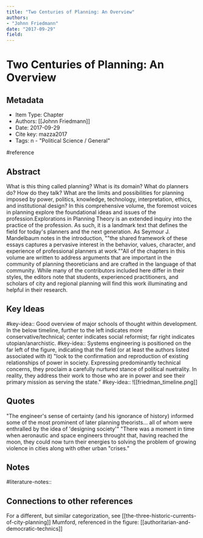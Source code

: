```yaml
---
title: "Two Centuries of Planning: An Overview"
authors:  
- "Johnn Friedmann"
date: "2017-09-29"
field:
---
```


# Two Centuries of Planning: An Overview

## Metadata
* Item Type: Chapter
* Authors: [[Johnn Friedmann]]
* Date: 2017-09-29
* Cite key: mazza2017
* Tags: n - "Political Science / General"

#reference


## Abstract

What is this thing called planning? What is its domain? What do planners do? How do they talk? What are the limits and possibilities for planning imposed by power, politics, knowledge, technology, interpretation, ethics, and institutional design? In this comprehensive volume, the foremost voices in planning explore the foundational ideas and issues of the profession.Explorations in Planning Theory is an extended inquiry into the practice of the profession. As such, it is a landmark text that defines the field for today's planners and the next generation. As Seymour J. Mandelbaum notes in the introduction, ""the shared framework of these essays captures a pervasive interest in the behavior, values, character, and experience of professional planners at work.""All of the chapters in this volume are written to address arguments that are important in the community of planning theoreticians and are crafted in the language of that community. While many of the contributors included here differ in their styles, the editors note that students, experienced practitioners, and scholars of city and regional planning will find this work illuminating and helpful in their research.


## Key Ideas
#key-idea::  Good overview of major schools of thought within development. In the below timeline, further to the left indicates more conservative/technical; center indicates social reformist; far right indicates utopian/anarchistic.
#key-idea::  Systems engineering is positioned on the far left of the figure, indicating that the field (or at least the authors listed associated with it) "look to the confirmation and reproduction of existing relationships of power in society. Expressing predominantly technical concerns, they proclaim a carefully nurtured stance of political nuetrality. In reality, they address their work to those who are in power and see their primary mission as serving the state."
#key-idea::    ![[friedman_timeline.png]]

## Quotes
"The engineer's sense of certainty (and his ignorance of history) informed some of the most prominent of later planning theorists... all of whom were enthralled by the idea of 'designing society'"
"There was a moment in time when aeronautic and space engineers throught that, having reached the moon, they could now turn their energies to solving the problem of growing violence in cities along with other urban "crises."

## Notes
#literature-notes:: 

## Connections to other references
 For a different, but similar categorization, see [[the-three-historic-currents-of-city-planning]]
 Mumford, referenced in the figure: [[authoritarian-and-democratic-technics]]